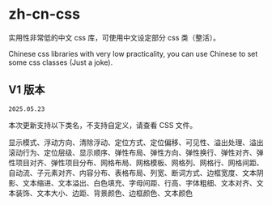 # zh-cn-css
实用性非常低的中文 css 库，可使用中文设定部分 css 类（整活）。

Chinese css libraries with very low practicality, you can use Chinese to set some css classes (Just a joke).

## V1 版本
`2025.05.23`

本次更新支持以下类名，不支持自定义，请查看 CSS 文件。

显示模式、浮动方向、清除浮动、定位方式、定位偏移、可见性、溢出处理、溢出滚动行为、定位层级、显示顺序、弹性布局、弹性方向、弹性换行、弹性对齐、弹性项目对齐、弹性项目分布、网格布局、网格模板、网格列、网格行、网格间距、自动流、子元素对齐、内容分布、表格布局、列宽、断词方式、边框宽度、文本阴影、文本缩进、文本溢出、白色填充、字母间距、行高、字体粗细、文本对齐、文本装饰、文本大小、边距、背景颜色、边框颜色、文本颜色
